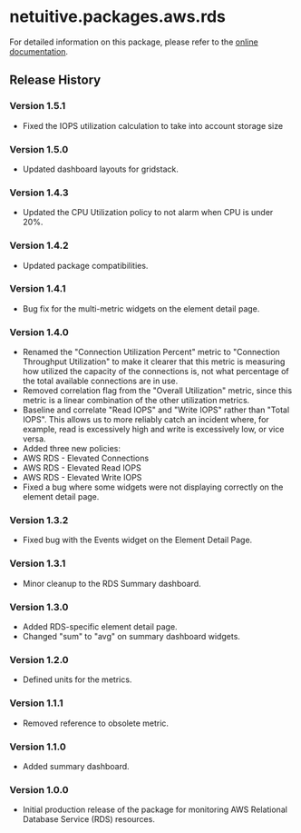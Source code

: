 # netuitive.packages.aws.rds

For detailed information on this package, please refer to the [online documentation](https://help.netuitive.com/Content/Integrations/aws.htm).

## Release History

### Version 1.5.1

* Fixed the IOPS utilization calculation to take into account storage size

### Version 1.5.0

* Updated dashboard layouts for gridstack.

### Version 1.4.3

* Updated the CPU Utilization policy to not alarm when CPU is under 20%.

### Version 1.4.2

* Updated package compatibilities.

### Version 1.4.1

* Bug fix for the multi-metric widgets on the element detail page.

### Version 1.4.0

* Renamed the "Connection Utilization Percent" metric to "Connection Throughput Utilization" to make it clearer that this metric is measuring how utilized the capacity of the connections is, not what percentage of the total available connections are in use.
* Removed correlation flag from the "Overall Utilization" metric, since this metric is a linear combination of the other utilization metrics.
* Baseline and correlate "Read IOPS" and "Write IOPS" rather than "Total IOPS". This allows us to more reliably catch an incident where, for example, read is excessively high and write is excessively low, or vice versa.
* Added three new policies:
 * AWS RDS - Elevated Connections
 * AWS RDS - Elevated Read IOPS
 * AWS RDS - Elevated Write IOPS
* Fixed a bug where some widgets were not displaying correctly on the element detail page.

### Version 1.3.2

* Fixed bug with the Events widget on the Element Detail Page.

### Version 1.3.1

* Minor cleanup to the RDS Summary dashboard.

### Version 1.3.0

* Added RDS-specific element detail page.
* Changed "sum" to "avg" on summary dashboard widgets.

### Version 1.2.0

* Defined units for the metrics.

### Version 1.1.1

* Removed reference to obsolete metric.

### Version 1.1.0

* Added summary dashboard.

### Version 1.0.0

* Initial production release of the package for monitoring AWS Relational Database Service (RDS) resources.
